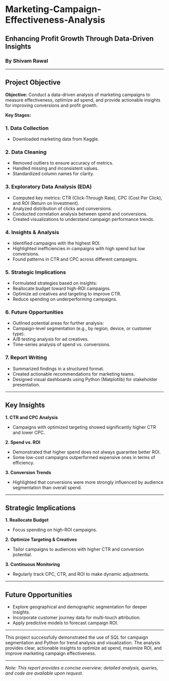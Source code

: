 # Marketing-Campaign-Effectiveness-Analysis
## Enhancing Profit Growth Through Data-Driven Insights
### By Shivam Rawal

---

## Project Objective
**Objective:** Conduct a data-driven analysis of marketing campaigns to measure effectiveness, optimize ad spend, and provide actionable insights for improving conversions and profit growth.

**Key Stages:**

### 1. Data Collection
- Downloaded marketing data from Kaggle.
  
### 2. Data Cleaning
- Removed outliers to ensure accuracy of metrics.
- Handled missing and inconsistent values.
- Standardized column names for clarity.
  
### 3. Exploratory Data Analysis (EDA)
- Computed key metrics: CTR (Click-Through Rate), CPC (Cost Per Click), and ROI (Return on Investment).
- Analyzed distribution of clicks and conversions.
- Conducted correlation analysis between spend and conversions.
- Created visualizations to understand campaign performance trends.
  
### 4. Insights & Analysis
- Identified campaigns with the highest ROI.
- Highlighted inefficiencies in campaigns with high spend but low conversions.
- Found patterns in CTR and CPC across different campaigns.

### 5. Strategic Implications
- Formulated strategies based on insights:
- Reallocate budget toward high-ROI campaigns.
- Optimize ad creatives and targeting to improve CTR.
- Reduce spending on underperforming campaigns.
  
### 6. Future Opportunities
- Outlined potential areas for further analysis:
- Campaign-level segmentation (e.g., by region, device, or customer type).
- A/B testing analysis for ad creatives.
- Time-series analysis of spend vs. conversions.
  
### 7. Report Writing
- Summarized findings in a structured format.
- Created actionable recommendations for marketing teams.
- Designed visual dashboards using Python (Matplotlib) for stakeholder presentation.

---

## Key Insights

**1. CTR and CPC Analysis**
- Campaigns with optimized targeting showed significantly higher CTR and lower CPC.

**2. Spend vs. ROI**
- Demonstrated that higher spend does not always guarantee better ROI.
- Some low-cost campaigns outperformed expensive ones in terms of efficiency.

**3. Conversion Trends**
- Highlighted that conversions were more strongly influenced by audience segmentation than overall spend.

---

## Strategic Implications

**1. Reallocate Budget**
- Focus spending on high-ROI campaigns.
  
**2. Optimize Targeting & Creatives**
- Tailor campaigns to audiences with higher CTR and conversion potential.
  
**3. Continuous Monitoring**
- Regularly track CPC, CTR, and ROI to make dynamic adjustments.

---

## Future Opportunities

- Explore geographical and demographic segmentation for deeper insights.
- Incorporate customer journey data for multi-touch attribution.
- Apply predictive models to forecast campaign ROI.

--- 

This project successfully demonstrated the use of SQL for campaign segmentation and Python for trend analysis and visualization. The analysis provides clear, actionable insights to optimize ad spend, maximize ROI, and improve marketing campaign effectiveness.

---

*Note: This report provides a concise overview; detailed analysis, queries, and code are available upon request.*
